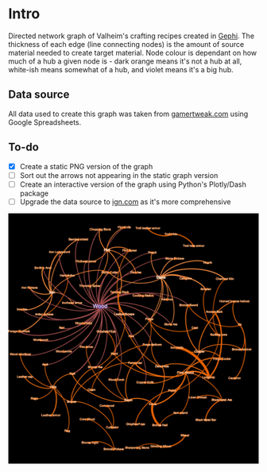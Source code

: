 # Intro
Directed network graph of Valheim's crafting recipes created in [Gephi](https://gephi.org/). The thickness of each edge (line connecting nodes) is the amount of source material needed to create target material. Node colour is dependant on how much of a hub a given node is - dark orange means it's not a hub at all, white-ish means somewhat of a hub, and violet means it's a big hub.

## Data source
All data used to create this graph was taken from [gamertweak.com](https://gamertweak.com/grappling-hook-in-returnal/) using Google Spreadsheets.

## To-do
- [x] Create a static PNG version of the graph
- [ ] Sort out the arrows not appearing in the static graph version
- [ ] Create an interactive version of the graph using Python's Plotly/Dash package
- [ ] Upgrade the data source to [ign.com](https://www.ign.com/wikis/valheim/Items_List#) as it's more comprehensive

![Alt text](/crafting_hubs.png?raw=true "Optional Title")
